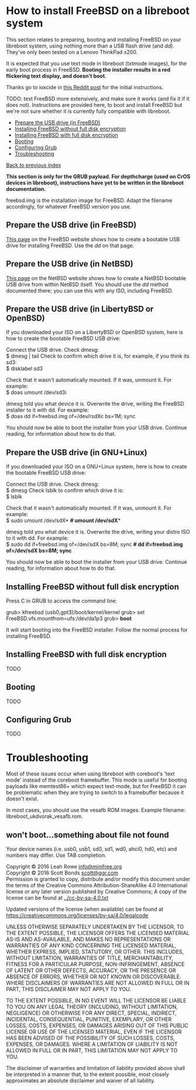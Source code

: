 
How to install FreeBSD on a libreboot system
============================================

This section relates to preparing, booting and installing FreeBSD on
your libreboot system, using nothing more than a USB flash drive (and
*dd*). They've only been tested on a Lenovo ThinkPad x200.

It is expected that you use text mode in libreboot (txtmode images), for
the early boot process in FreeBSD. **Booting the installer results in a
red flickering text display, and doesn't boot.**

Thanks go to ioxcide in [this Reddit
post](https://www.reddit.com/r/BSD/comments/53jt70/libreboot_and_bsds/)
for the initial instructions.

TODO: test FreeBSD more extensively, and make sure it works (and fix it
if it does not). Instructions are provided here, to boot and install
FreeBSD but we're not sure whether it is currently fully compatible
with libreboot.

-   [Prepare the USB drive (in FreeBSD)](#prepare)
-   [Installing FreeBSD without full disk encryption](#noencryption)
-   [Installing FreeBSD with full disk encryption](#encryption)
-   [Booting](#booting)
-   [Configuring Grub](#configuring_grub)
-   [Troubleshooting](#troubleshooting)

[Back to previous index](./)



**This section is only for the GRUB payload. For depthcharge (used on
CrOS devices in libreboot), instructions have yet to be written in the
libreboot documentation.**



freebsd.img is the installation image for FreeBSD. Adapt the filename
accordingly, for whatever FreeBSD version you use.

Prepare the USB drive (in FreeBSD)
----------------------------------

[This page](https://www.freebsd.org/doc/handbook/bsdinstall-pre.html) on
the FreeBSD website shows how to create a bootable USB drive for
installing FreeBSD. Use the *dd* on that page.

Prepare the USB drive (in NetBSD)
---------------------------------

[This
page](https://wiki.netbsd.org/tutorials/how_to_install_netbsd_from_an_usb_memory_stick/)
on the NetBSD website shows how to create a NetBSD bootable USB drive
from within NetBSD itself. You should use the *dd* method documented
there; you can use this with any ISO, including FreeBSD.

Prepare the USB drive (in LibertyBSD or OpenBSD)
------------------------------------------------

If you downloaded your ISO on a LibertyBSD or OpenBSD system, here is
how to create the bootable FreeBSD USB drive:

Connect the USB drive. Check dmesg:\
    $ dmesg | tail
Check to confirm which drive it is, for example, if you think its sd3:\
    $ disklabel sd3

Check that it wasn't automatically mounted. If it was, unmount it. For
example:\
    $ doas umount /dev/sd3i

dmesg told you what device it is. Overwrite the drive, writing the
FreeBSD installer to it with dd. For example:\
    $ doas dd if=freebsd.img of=/dev/rsdXc bs=1M; sync

You should now be able to boot the installer from your USB drive.
Continue reading, for information about how to do that.


Prepare the USB drive (in GNU+Linux)
------------------------------------

If you downloaded your ISO on a GNU+Linux system, here is how to create
the bootable FreeBSD USB drive:

Connect the USB drive. Check dmesg:\
    $ dmesg
Check lsblk to confirm which drive it is:\
    $ lsblk

Check that it wasn't automatically mounted. If it was, unmount it. For
example:\
    $ sudo umount /dev/sdX*
**# umount /dev/sdX***

dmesg told you what device it is. Overwrite the drive, writing your
distro ISO to it with dd. For example:\
    $ sudo dd if=freebsd.img of=/dev/sdX bs=8M; sync
**# dd if=freebsd.img of=/dev/sdX bs=8M; sync**

You should now be able to boot the installer from your USB drive.
Continue reading, for information about how to do that.




Installing FreeBSD without full disk encryption
-----------------------------------------------

Press C in GRUB to access the command line:

grub>     kfreebsd (usb0,gpt3)/boot/kernel/kernel
grub>     set FreeBSD.vfs.mountfrom=ufs:/dev/da1p3
grub> **boot**

It will start booting into the FreeBSD installer. Follow the normal
process for installing FreeBSD.




Installing FreeBSD with full disk encryption
--------------------------------------------

TODO




Booting
-------

TODO




Configuring Grub
----------------

TODO




Troubleshooting
===============

Most of these issues occur when using libreboot with coreboot's 'text
mode' instead of the coreboot framebuffer. This mode is useful for
booting payloads like memtest86+ which expect text-mode, but for FreeBSD
it can be problematic when they are trying to switch to a framebuffer
because it doesn't exist.

In most cases, you should use the vesafb ROM images. Example filename:
libreboot\_ukdvorak\_vesafb.rom.

won't boot\...something about file not found
---------------------------------------------

Your device names (i.e. usb0, usb1, sd0, sd1, wd0, ahci0, hd0, etc) and
numbers may differ. Use TAB completion.




Copyright © 2016 Leah Rowe <info@minifree.org>\
Copyright © 2016 Scott Bonds <scott@ggr.com>\
Permission is granted to copy, distribute and/or modify this document
under the terms of the Creative Commons Attribution-ShareAlike 4.0
International license or any later version published by Creative
Commons; A copy of the license can be found at
[../cc-by-sa-4.0.txt](../cc-by-sa-4.0.txt)

Updated versions of the license (when available) can be found at
<https://creativecommons.org/licenses/by-sa/4.0/legalcode>

UNLESS OTHERWISE SEPARATELY UNDERTAKEN BY THE LICENSOR, TO THE EXTENT
POSSIBLE, THE LICENSOR OFFERS THE LICENSED MATERIAL AS-IS AND
AS-AVAILABLE, AND MAKES NO REPRESENTATIONS OR WARRANTIES OF ANY KIND
CONCERNING THE LICENSED MATERIAL, WHETHER EXPRESS, IMPLIED, STATUTORY,
OR OTHER. THIS INCLUDES, WITHOUT LIMITATION, WARRANTIES OF TITLE,
MERCHANTABILITY, FITNESS FOR A PARTICULAR PURPOSE, NON-INFRINGEMENT,
ABSENCE OF LATENT OR OTHER DEFECTS, ACCURACY, OR THE PRESENCE OR ABSENCE
OF ERRORS, WHETHER OR NOT KNOWN OR DISCOVERABLE. WHERE DISCLAIMERS OF
WARRANTIES ARE NOT ALLOWED IN FULL OR IN PART, THIS DISCLAIMER MAY NOT
APPLY TO YOU.

TO THE EXTENT POSSIBLE, IN NO EVENT WILL THE LICENSOR BE LIABLE TO YOU
ON ANY LEGAL THEORY (INCLUDING, WITHOUT LIMITATION, NEGLIGENCE) OR
OTHERWISE FOR ANY DIRECT, SPECIAL, INDIRECT, INCIDENTAL, CONSEQUENTIAL,
PUNITIVE, EXEMPLARY, OR OTHER LOSSES, COSTS, EXPENSES, OR DAMAGES
ARISING OUT OF THIS PUBLIC LICENSE OR USE OF THE LICENSED MATERIAL, EVEN
IF THE LICENSOR HAS BEEN ADVISED OF THE POSSIBILITY OF SUCH LOSSES,
COSTS, EXPENSES, OR DAMAGES. WHERE A LIMITATION OF LIABILITY IS NOT
ALLOWED IN FULL OR IN PART, THIS LIMITATION MAY NOT APPLY TO YOU.

The disclaimer of warranties and limitation of liability provided above
shall be interpreted in a manner that, to the extent possible, most
closely approximates an absolute disclaimer and waiver of all liability.

